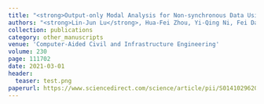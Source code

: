 ```yaml
---
title: "<strong>Output-only Modal Analysis for Non-synchronous Data Using Stochastic Sub-space Identification</strong>"
authors: "<strong>Lin-Jun Lu</strong>, Hua-Fei Zhou, Yi-Qing Ni, Fei Dai"
collection: publications
category: other_manuscripts
venue: 'Computer‐Aided Civil and Infrastructure Engineering'
volume: 230
page: 111702
date: 2021-03-01
header:
  teaser: test.png
paperurl: https://www.sciencedirect.com/science/article/pii/S0141029620343030
---
```

